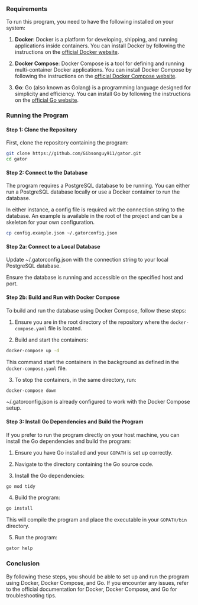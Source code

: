 ### Requirements

To run this program, you need to have the following installed on your system:

1. **Docker**: Docker is a platform for developing, shipping, and running applications inside containers. You can install Docker by following the instructions on the [official Docker website](https://docs.docker.com/get-docker/).

2. **Docker Compose**: Docker Compose is a tool for defining and running multi-container Docker applications. You can install Docker Compose by following the instructions on the [official Docker Compose website](https://docs.docker.com/compose/install/).

3. **Go**: Go (also known as Golang) is a programming language designed for simplicity and efficiency. You can install Go by following the instructions on the [official Go website](https://golang.org/doc/install).

### Running the Program

#### Step 1: Clone the Repository

First, clone the repository containing the program:

```sh
git clone https://github.com/Gibsonguy911/gator.git
cd gator
```

#### Step 2: Connect to the Database

The program requires a PostgreSQL database to be running. You can either run a PostgreSQL database locally or use a Docker container to run the database.

In either instance, a config file is required wit the connection string to the database. An example is available in the root of the project and can be a skeleton for your own configuration.

```sh
cp config.example.json ~/.gatorconfig.json
```

#### Step 2a: Connect to a Local Database

Update ~/.gatorconfig.json with the connection string to your local PostgreSQL database.

Ensure the database is running and accessible on the specified host and port.

#### Step 2b: Build and Run with Docker Compose

To build and run the database using Docker Compose, follow these steps:

1. Ensure you are in the root directory of the repository where the `docker-compose.yaml` file is located.

2. Build and start the containers:

```sh
docker-compose up -d
```

This command start the containers in the background as defined in the `docker-compose.yaml` file.

3. To stop the containers, in the same directory, run:

```sh
docker-compose down
```

~/.gatorconfig.json is already configured to work with the Docker Compose setup.

#### Step 3: Install Go Dependencies and Build the Program

If you prefer to run the program directly on your host machine, you can install the Go dependencies and build the program:

1. Ensure you have Go installed and your `GOPATH` is set up correctly.

2. Navigate to the directory containing the Go source code.

3. Install the Go dependencies:

```sh
go mod tidy
```

4. Build the program:

```sh
go install
```

This will compile the program and place the executable in your `GOPATH/bin` directory.

5. Run the program:

```sh
gator help
```

### Conclusion

By following these steps, you should be able to set up and run the program using Docker, Docker Compose, and Go. If you encounter any issues, refer to the official documentation for Docker, Docker Compose, and Go for troubleshooting tips.
